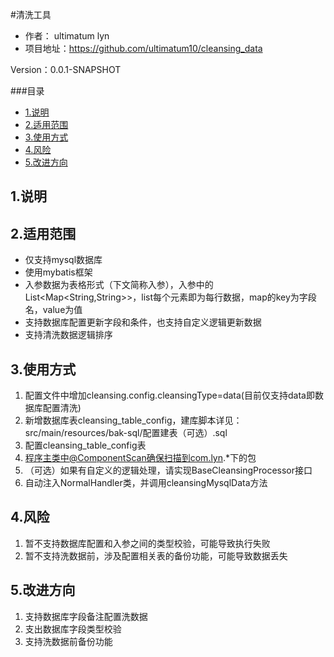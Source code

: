 #清洗工具
- 作者： ultimatum lyn
- 项目地址：<https://github.com/ultimatum10/cleansing_data>

Version：0.0.1-SNAPSHOT

###目录
- [1.说明](#1.说明)
- [2.适用范围](#2.适用范围)
- [3.使用方式](#3.使用方式)
- [4.风险](#4.风险)
- [5.改进方向](#5.改进方向)

## 1.说明

## 2.适用范围
- 仅支持mysql数据库
- 使用mybatis框架
- 入参数据为表格形式（下文简称入参），入参中的List<Map<String,String>>，list每个元素即为每行数据，map的key为字段名，value为值
- 支持数据库配置更新字段和条件，也支持自定义逻辑更新数据
- 支持清洗数据逻辑排序
## 3.使用方式
1. 配置文件中增加cleansing.config.cleansingType=data(目前仅支持data即数据库配置清洗)
2. 新增数据库表cleansing_table_config，建库脚本详见：src/main/resources/bak-sql/配置建表（可选）.sql
3. 配置cleansing_table_config表
4. 程序主类中@ComponentScan确保扫描到com.lyn.*下的包
5. （可选）如果有自定义的逻辑处理，请实现BaseCleansingProcessor接口
6. 自动注入NormalHandler类，并调用cleansingMysqlData方法
## 4.风险
1. 暂不支持数据库配置和入参之间的类型校验，可能导致执行失败
2. 暂不支持洗数据前，涉及配置相关表的备份功能，可能导致数据丢失
## 5.改进方向
1. 支持数据库字段备注配置洗数据
2. 支出数据库字段类型校验
3. 支持洗数据前备份功能